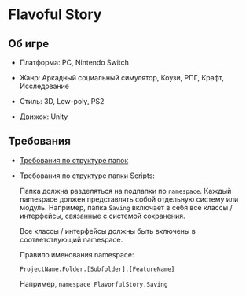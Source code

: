 # Flavoful Story

## Об игре
- Платформа: PC, Nintendo Switch

- Жанр: Аркадный социальный симулятор, Коузи, РПГ, Крафт, Исследование

- Стиль: 3D, Low-poly, PS2

- Движок: Unity

## Требования

 - [Требования по структуре папок](https://docs.google.com/document/d/1tSARu2g-VNt6iJd2riVN6J3Bq1rkdgX5/edit?usp=sharing&ouid=105076722265519793362&rtpof=true&sd=true)

- Требования по структуре папки Scripts:
    
    Папка должна разделяться на подпапки по ```namespace```. Каждый namespace должен представлять собой отдельную систему или модуль. Например, папка ```Saving``` включает в себя все классы / интерфейсы, связанные с системой сохранения. 
    
    Все классы / интерфейсы должны быть включены в соответствующий namespace. 
    
    Правило именования namespace: 

    ```ProjectName.Folder.[Subfolder].[FeatureName]```
    
    Например, ```namespace FlavorfulStory.Saving```